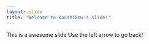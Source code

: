 ```yaml
---
layout: slide
title: "Welcome to Kaushikmw's slide!"
---
```

This is a awesome slide
Use the left arrow to go back!
